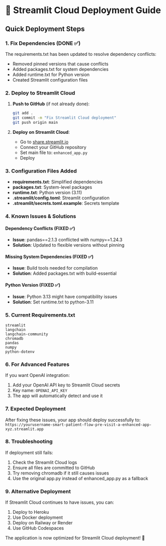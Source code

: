 # 🚀 Streamlit Cloud Deployment Guide

## Quick Deployment Steps

### 1. Fix Dependencies (DONE ✅)
The requirements.txt has been updated to resolve dependency conflicts:
- Removed pinned versions that cause conflicts
- Added packages.txt for system dependencies
- Added runtime.txt for Python version
- Created Streamlit configuration files

### 2. Deploy to Streamlit Cloud

1. **Push to GitHub** (if not already done):
   ```bash
   git add .
   git commit -m "Fix Streamlit Cloud deployment"
   git push origin main
   ```

2. **Deploy on Streamlit Cloud**:
   - Go to [share.streamlit.io](https://share.streamlit.io)
   - Connect your GitHub repository
   - Set main file to: `enhanced_app.py`
   - Deploy

### 3. Configuration Files Added

- **requirements.txt**: Simplified dependencies
- **packages.txt**: System-level packages
- **runtime.txt**: Python version (3.11)
- **.streamlit/config.toml**: Streamlit configuration
- **.streamlit/secrets.toml.example**: Secrets template

### 4. Known Issues & Solutions

#### Dependency Conflicts (FIXED ✅)
- **Issue**: pandas==2.1.3 conflicted with numpy==1.24.3
- **Solution**: Updated to flexible versions without pinning

#### Missing System Dependencies (FIXED ✅)
- **Issue**: Build tools needed for compilation
- **Solution**: Added packages.txt with build-essential

#### Python Version (FIXED ✅)
- **Issue**: Python 3.13 might have compatibility issues
- **Solution**: Set runtime.txt to python-3.11

### 5. Current Requirements.txt
```
streamlit
langchain
langchain-community
chromadb
pandas
numpy
python-dotenv
```

### 6. For Advanced Features

If you want OpenAI integration:
1. Add your OpenAI API key to Streamlit Cloud secrets
2. Key name: `OPENAI_API_KEY`
3. The app will automatically detect and use it

### 7. Expected Deployment

After fixing these issues, your app should deploy successfully to:
`https://yourusername-smart-patient-flow-pre-visit-a-enhanced-app-xyz.streamlit.app`

### 8. Troubleshooting

If deployment still fails:
1. Check the Streamlit Cloud logs
2. Ensure all files are committed to GitHub
3. Try removing chromadb if it still causes issues
4. Use the original app.py instead of enhanced_app.py as a fallback

### 9. Alternative Deployment

If Streamlit Cloud continues to have issues, you can:
1. Deploy to Heroku
2. Use Docker deployment
3. Deploy on Railway or Render
4. Use GitHub Codespaces

The application is now optimized for Streamlit Cloud deployment! 🎉